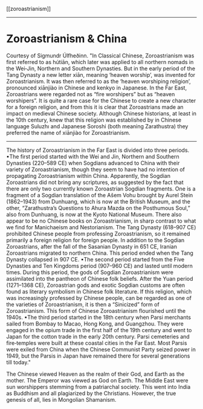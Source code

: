 [[zoroastrianism]]

---

# Zoroastrianism & China
Courtesy of Sigmundr Úlfheðinn. "In Classical Chinese, Zoroastrianism was first referred to as hútiān, which later was applied to all northern nomads in the Wei‐Jin, Northern and Southern Dynasties. But in the early period of the Tang Dynasty a new letter xiān, meaning ‘heaven worship’, was invented for Zoroastrianism. It was then referred to as the ‘heaven worshiping religion’, pronounced xiānjiào in Chinese and kenkyo in Japanese. 
In the Far East, Zoroastrians were regarded not as “fire worshipers” but as “heaven worshipers”. It is quite a rare case for the Chinese to create a new character for a foreign religion, and from this it is clear that Zoroastrians made an impact on medieval Chinese society. Although Chinese historians, at least in the 10th century, knew that this religion was established by in Chinese language Suluzhı and Japanese Soroshi (both meaning Zarathustra) they preferred the name of xiānjiào for Zoroastrianism. 
***
The history of Zoroastrianism in the Far East is divided into three periods. 
▪The first period started with the Wei and Jin, Northern and Southern Dynasties (220–589 CE) when Sogdians advanced to China with their variety of Zoroastrianism, though they seem to have had no intention of propagating Zoroastrianism within China. 
Apparently, the Sogdian Zoroastrians did not bring any scriptures, as suggested by the fact that there are only two currently known Zoroastrian Sogdian fragments. One is a fragment of a Sogdian translation of the Ašem Vohu brought by Aurel Stein (1862–1943) from Dunhuang, which is now at the British Museum, and the other, “Zarathustra’s Questions to Ahura Mazda on the Posthumous Soul,” also from Dunhuang, is now at the Kyoto National Museum. 
There also appear to be no Chinese books on Zoroastrianism, in sharp contrast to what we find for Manichaeism and Nestorianism. 
The Tang Dynasty (618–907 CE) prohibited Chinese people from professing Zoroastrianism, so it remained primarily a foreign religion for foreign people. 
In addition to the Sogdian Zoroastrians, after the fall of the Sasanian Dynasty in 651 CE, Iranian Zoroastrians migrated to northern China. 
This period ended when the Tang Dynasty collapsed in 907 CE. 
▪The second period started from the Five Dynasties and Ten Kingdoms period (907–960 CE) and lasted until modern times. 
During this period, the gods of Sogdian Zoroastrianism were assimilated into the pantheon of Chinese folk beliefs. After the Yuan period (1271–1368 CE), Zoroastrian gods and exotic Sogdian customs are often found as literary symbolism in Chinese folk literature. 
If this religion, which was increasingly professed by Chinese people, can be regarded as one of the varieties of Zoroastrianism, it is then a “Sinicized” form of Zoroastrianism. 
This form of Chinese Zoroastrianism flourished until the 1940s.
▪The third period started in the 18th century when Parsi merchants sailed from Bombay to Macao, Hong Kong, and Guangzhou. They were engaged in the opium trade in the first half of the 19th century and went to Japan for the cotton trade in the early 20th century. 
Parsi cemeteries and fire‐temples were built at these coastal cities in the Far East. 
Most Parsis were exiled from China when the Chinese Communist Party seized power in 1949, but the Parsis in Japan have remained there for several generations till today."

The Chinese viewed Heaven as the realm of their God, and Earth as the mother. The Emperor was viewed as God on Earth. The Middle East were sun worshippers stemming from a patriarchal society. This went into India as Buddhism and all plagiarized by the Christians. However, the true genesis of all, lies in Mongolian Shamanism.